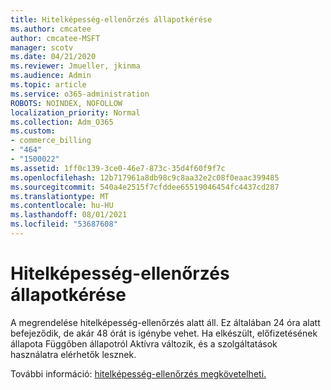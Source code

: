 ```yaml
---
title: Hitelképesség-ellenőrzés állapotkérése
ms.author: cmcatee
author: cmcatee-MSFT
manager: scotv
ms.date: 04/21/2020
ms.reviewer: Jmueller, jkinma
ms.audience: Admin
ms.topic: article
ms.service: o365-administration
ROBOTS: NOINDEX, NOFOLLOW
localization_priority: Normal
ms.collection: Adm_O365
ms.custom:
- commerce_billing
- "464"
- "1500022"
ms.assetid: 1ff0c139-3ce0-46e7-873c-35d4f60f9f7c
ms.openlocfilehash: 12b717961a8db98c9c8aa32e2c08f0eaac399485
ms.sourcegitcommit: 540a4e2515f7cfddee65519046454fc4437cd287
ms.translationtype: MT
ms.contentlocale: hu-HU
ms.lasthandoff: 08/01/2021
ms.locfileid: "53687608"
---
```

# <a name="credit-check-status-request"></a>Hitelképesség-ellenőrzés állapotkérése

A megrendelése hitelképesség-ellenőrzés alatt áll. Ez általában 24 óra alatt befejeződik, de akár 48 órát is igénybe vehet. Ha elkészült, előfizetésének állapota Függőben állapotról Aktívra változik, és a szolgáltatások használatra elérhetők lesznek.

További információ: [hitelképesség-ellenőrzés megkövetelheti.](/microsoft-365/commerce/billing-and-payments/pay-for-your-subscription#pay-by-invoice-check-or-eft)
